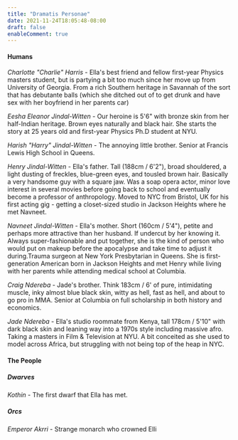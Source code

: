 ```yaml
---
title: "Dramatis Personae"
date: 2021-11-24T18:05:48-08:00
draft: false
enableComment: true
---
```

#### Humans

*Charlotte "Charlie" Harris* - Ella's best friend and fellow first-year Physics masters student, but is partying a bit too much since her move up from University of Georgia. From a rich Southern heritage in Savannah of the sort that has debutante balls (which she ditched out of to get drunk and have sex with her boyfriend in her parents car)

*Eesha Eleanor Jindal-Witten* - Our heroine is 5'6" with bronze skin from her half-Indian heritage. Brown eyes naturally and black hair. She starts the story at 25 years old and first-year Physics Ph.D student at NYU.

*Harish "Harry" Jindal-Witten* - The annoying little brother. Senior at Francis Lewis High School in Queens. 

*Henry Jindal-Witten* - Ella's father.  Tall (188cm / 6'2"), broad shouldered, a light dusting of freckles, blue-green eyes, and tousled brown hair. Basically a very handsome guy with a square jaw. Was a soap opera actor, minor love interest in several movies before going back to school and eventually become a professor of anthropology. Moved to NYC from Bristol, UK for his first acting gig - getting a closet-sized studio in Jackson Heights where he met Navneet.

*Navneet Jindal-Witten* - Ella's mother. Short (160cm / 5'4"), petite and perhaps more attractive than her husband. If undercut by her knowing it. Always super-fashionable and put together, she is the kind of person who would put on makeup before the apocalypse and take time to adjust it during.Trauma surgeon at New York Presbytarian in Queens. She is first-generation American born in Jackson Heights and met Henry while living with her parents while attending medical school at Columbia.

*Craig Ndereba* - Jade's brother. Think 183cm / 6' of pure, intimidating muscle, inky almost blue black skin, witty as hell, fast as hell, and about to go pro in MMA. Senior at Columbia on full scholarship in both history and economics.

*Jade Ndereba* - Ella's studio roommate from Kenya, tall 178cm / 5'10" with dark black skin and leaning way into a 1970s style including massive afro. Taking a masters in Film & Television at NYU. A bit conceited as she used to model across Africa, but struggling with not being top of the heap in NYC. 

#### The People

##### Dwarves

*Kothin* - The first dwarf that Ella has met.

##### Orcs

*Emperor Akrri* - Strange monarch who crowned Elli
